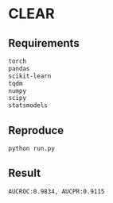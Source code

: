 # CLEAR
## Requirements
```sh
torch  
pandas  
scikit-learn  
tqdm  
numpy  
scipy  
statsmodels  
```
## Reproduce
```sh
python run.py
```
## Result
```sh
AUCROC:0.9834, AUCPR:0.9115
